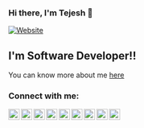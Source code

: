 ### Hi there, I'm Tejesh 👋 

[![Website](https://img.shields.io/website?label=Tejesh-Raut.github.io&style=for-the-badge&url=https%3A%2F%2FTejesh-Raut.github.io)](https://tejesh-raut.github.io/)

## I'm Software Developer!!

You can know more about me [here](https://tejesh-raut.github.io/)

### Connect with me:

[<img align="left" alt="Tejesh-Raut.github.io" width="22px" src="https://tejesh-raut.github.io/images/favicon.ico" />][website]
[<img align="left" alt="Tejesh-Raut | Github" width="22px" src="https://cdn.jsdelivr.net/npm/simple-icons@v3/icons/github.svg" />][github]
[<img align="left" alt="tejesh-raut | LinkedIn" width="22px" src="https://cdn.jsdelivr.net/npm/simple-icons@v3/icons/linkedin.svg" />][linkedin]
[<img align="left" alt="Tejesh-Raut | Quora" width="22px" src="https://cdn.jsdelivr.net/npm/simple-icons@v3/icons/quora.svg" />][quora]
[<img align="left" alt="Tejesh.Tukaram.Raut | Facebook" width="22px" src="https://cdn.jsdelivr.net/npm/simple-icons@v3/icons/facebook.svg" />][facebook]
[<img align="left" alt="tejeshraut | Instagram" width="22px" src="https://cdn.jsdelivr.net/npm/simple-icons@v3/icons/instagram.svg" />][instagram]
[<img align="left" alt="tejeshraut | Blogspot" width="22px" src="https://cdn.jsdelivr.net/npm/simple-icons@v3/icons/blogger.svg" />][blogspot]
[<img align="left" alt="tejesh-raut | StackOverflow" width="22px" src="https://cdn.jsdelivr.net/npm/simple-icons@v3/icons/stackoverflow.svg" />][stackoverflow]
[<img align="left" alt="Tejesh_Raut | Twitter" width="22px" src="https://cdn.jsdelivr.net/npm/simple-icons@v3/icons/twitter.svg" />][twitter]

[website]: https://tejesh-raut.github.io
[github]: https://github.com/Tejesh-Raut
[linkedin]: https://www.linkedin.com/in/tejesh-raut/
[quora]: https://www.quora.com/Tejesh-Raut
[facebook]: https://www.facebook.com/Tejesh.Tukaram.Raut
[instagram]: https://www.instagram.com/tejeshraut/
[blogspot]: https://tejeshraut.blogspot.com/
[stackoverflow]: https://stackoverflow.com/cv/tejesh-raut
[twitter]: https://twitter.com/Tejesh_Raut
